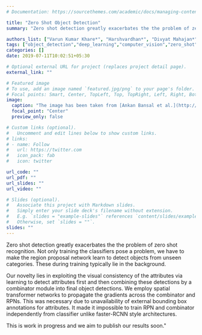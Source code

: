 ```yaml
---
# Documentation: https://sourcethemes.com/academic/docs/managing-content/

title: "Zero Shot Object Detection"
summary: "Zero shot detection greatly exacerbates the the problem of zero shot recognition. Not only training the classifiers pose a problem, we have to make the region proposal network learn to detect objects from unseen categories. These during training typically lie in the background. Our novelty lies in exploiting the consistency of the attribute discriptions via learning to detect attributes first and then combining these detections by a combinator module to get final bounding boxes.This is work in progress and we aim to publish our results soon."

authors_list: ["Varun Kumar Khare*", "Harshvardhan*", "Divyat Mahajan*"]
tags: ["object_detection","deep_learning","computer_vision","zero_shot","transformer_networks"]
categories: []
date: 2019-07-11T10:02:51+05:30

# Optional external URL for project (replaces project detail page).
external_link: ""

# Featured image
# To use, add an image named `featured.jpg/png` to your page's folder.
# Focal points: Smart, Center, TopLeft, Top, TopRight, Left, Right, BottomLeft, Bottom, BottomRight.
image:
  caption: "The image has been taken from [Ankan Bansal et al.](http://ankan.umiacs.io/zsd.html)"
  focal_point: "Center"
  preview_only: false

# Custom links (optional).
#   Uncomment and edit lines below to show custom links.
# links:
# - name: Follow
#   url: https://twitter.com
#   icon_pack: fab
#   icon: twitter

url_code: ""
url_pdf: ""
url_slides: ""
url_video: ""

# Slides (optional).
#   Associate this project with Markdown slides.
#   Simply enter your slide deck's filename without extension.
#   E.g. `slides = "example-slides"` references `content/slides/example-slides.md`.
#   Otherwise, set `slides = ""`.
slides: ""
---
```


Zero shot detection greatly exacerbates the the problem of zero shot recognition. Not only training the classifiers pose a problem, we have to make the region proposal network learn to detect objects from unseen categories. These during training typically lie in the background.

Our novelty lies in exploiting the visual consistency of the attributes via learning to detect attributes first and then combining these detections by a combinator module into final object detections. We employ spatial transformer networks to propagate the gradients across the combinator and RPNs. This was necessary due to unavailability of external bounding box annotations for attributes. It made it impossible to train RPN and combinator independently from classifier unlike faster-RCNN style architectures. 

This is work in progress and we aim to publish our results soon."
